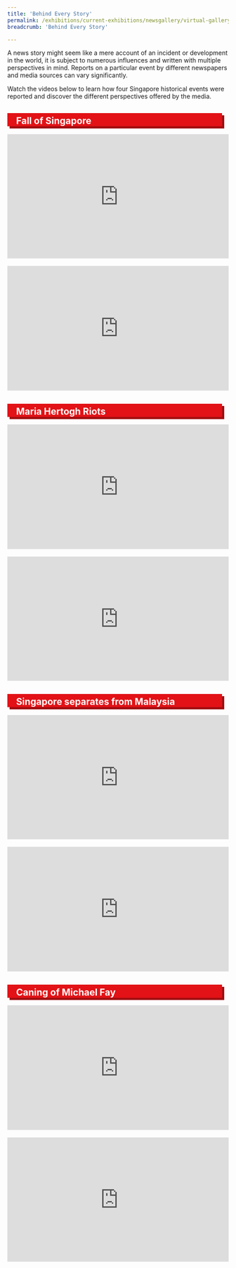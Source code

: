 ```yaml
---
title: 'Behind Every Story'
permalink: /exhibitions/current-exhibitions/newsgallery/virtual-gallery/behind-every-story/
breadcrumb: 'Behind Every Story'

---
```



<p>A news story might seem like a mere account of an incident or development in the world, it is subject to numerous influences and written with multiple perspectives in mind. Reports on a particular event by different newspapers and media sources can vary significantly.</p>

<p>Watch the videos below to learn how four Singapore historical events were reported and discover the different perspectives offered by the media.</p>

<div class="container">
    <div class="row" style="margin-bottom: 30px; margin-top: 30px;">
        <div class="col">
            <div class="row">
                <div class="col" style="padding-right: 15px;">  
                    <div class="row" style="background-color: #E21216; box-shadow: 5px 5px 0px #A20D10;">
                        <h2 style="color: #fff; padding: 5px 0 0 20px; margin-top: 10px;">Fall of Singapore</h2>
                    </div>            
                </div>
            </div>
                <style>.embed-container { position: relative; padding-bottom: 56.25%; height: 0; overflow: hidden; max-width: 100%; } .embed-container iframe, .embed-container object, .embed-container embed { position: absolute; top: 0; left: 0; width: 100%; height: 100%; }</style><div class="embed-container"><iframe src="https://www.youtube.com/embed/LGY9KYDwQao" frameborder="0" allowfullscreen></iframe></div>
                <br>
                <style>.embed-container { position: relative; padding-bottom: 56.25%; height: 0; overflow: hidden; max-width: 100%; } .embed-container iframe, .embed-container object, .embed-container embed { position: absolute; top: 0; left: 0; width: 100%; height: 100%; }</style><div class="embed-container"><iframe src="https://www.youtube.com/embed/AxJrTa0NPzs" frameborder="0" allowfullscreen></iframe></div>
        </div>
    </div>     
    <div class="row" style="margin-bottom: 30px;">
        <div class="col">
            <div class="row">
                <div class="col" style="padding-right: 15px;">  
                    <div class="row" style="background-color: #E21216; box-shadow: 5px 5px 0px #A20D10;">
                        <h2 style="color: #fff; padding: 5px 0 0 20px; margin-top: 10px;">Maria Hertogh Riots</h2>
                    </div>            
                </div>
            </div>
                <style>.embed-container { position: relative; padding-bottom: 56.25%; height: 0; overflow: hidden; max-width: 100%; } .embed-container iframe, .embed-container object, .embed-container embed { position: absolute; top: 0; left: 0; width: 100%; height: 100%; }</style><div class="embed-container"><iframe src="https://www.youtube.com/embed/wImjZneqrHY" frameborder="0" allowfullscreen></iframe></div>
                <br>
                <style>.embed-container { position: relative; padding-bottom: 56.25%; height: 0; overflow: hidden; max-width: 100%; } .embed-container iframe, .embed-container object, .embed-container embed { position: absolute; top: 0; left: 0; width: 100%; height: 100%; }</style><div class="embed-container"><iframe src="https://www.youtube.com/embed/CZ5OdI2e6N0" frameborder="0" allowfullscreen></iframe></div>
        </div>
    </div>    
    <div class="row" style="margin-bottom: 30px;">
        <div class="col">
            <div class="row">
                <div class="col" style="padding-right: 15px;">  
                    <div class="row" style="background-color: #E21216; box-shadow: 5px 5px 0px #A20D10;">
                        <h2 style="color: #fff; padding: 5px 0 0 20px; margin-top: 10px;">Singapore separates from Malaysia</h2>
                    </div>            
                </div>
            </div> 
                <style>.embed-container { position: relative; padding-bottom: 56.25%; height: 0; overflow: hidden; max-width: 100%; } .embed-container iframe, .embed-container object, .embed-container embed { position: absolute; top: 0; left: 0; width: 100%; height: 100%; }</style><div class="embed-container"><iframe src="https://www.youtube.com/embed/ZxytjLDiBVE" frameborder="0" allowfullscreen></iframe></div>
                <br>
                <style>.embed-container { position: relative; padding-bottom: 56.25%; height: 0; overflow: hidden; max-width: 100%; } .embed-container iframe, .embed-container object, .embed-container embed { position: absolute; top: 0; left: 0; width: 100%; height: 100%; }</style><div class="embed-container"><iframe src="https://www.youtube.com/embed/ijBv2_agSzI" frameborder="0" allowfullscreen></iframe></div>
        </div>
    </div>    
    <div class="row" style="margin-bottom: 30px;">
        <div class="col">
            <div class="row">
                <div class="col" style="padding-right: 15px;">  
                    <div class="row" style="background-color: #E21216; box-shadow: 5px 5px 0px #A20D10;">
                        <h2 style="color: #fff; padding: 5px 0 0 20px; margin-top: 10px;">Caning of Michael Fay</h2>
                    </div>            
                </div>
            </div> 
                <style>.embed-container { position: relative; padding-bottom: 56.25%; height: 0; overflow: hidden; max-width: 100%; } .embed-container iframe, .embed-container object, .embed-container embed { position: absolute; top: 0; left: 0; width: 100%; height: 100%; }</style><div class="embed-container"><iframe src="https://www.youtube.com/embed/iVrrfB_KZ2I" frameborder="0" allowfullscreen></iframe></div>
                <br>
                <style>.embed-container { position: relative; padding-bottom: 56.25%; height: 0; overflow: hidden; max-width: 100%; } .embed-container iframe, .embed-container object, .embed-container embed { position: absolute; top: 0; left: 0; width: 100%; height: 100%; }</style><div class="embed-container"><iframe src="https://www.youtube.com/embed/586LzY2UI_k" frameborder="0" allowfullscreen></iframe></div>
        </div>
    </div>    
</div>